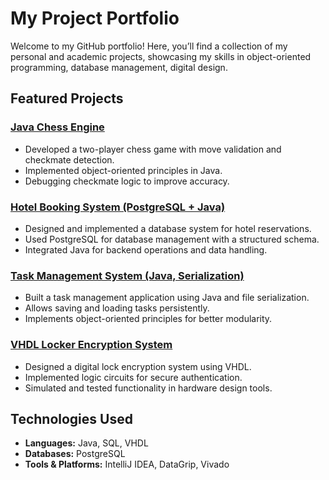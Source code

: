 # My Project Portfolio

Welcome to my GitHub portfolio! Here, you’ll find a collection of my personal and academic projects, showcasing my skills in object-oriented programming, database management, digital design.

## Featured Projects

### [Java Chess Engine](https://github.com/larisa229/chess-engine)
- Developed a two-player chess game with move validation and checkmate detection.
- Implemented object-oriented principles in Java.
- Debugging checkmate logic to improve accuracy.

### [Hotel Booking System (PostgreSQL + Java)](https://github.com/yourusername/hotel-booking-system)
- Designed and implemented a database system for hotel reservations.
- Used PostgreSQL for database management with a structured schema.
- Integrated Java for backend operations and data handling.

### [Task Management System (Java, Serialization)](https://github.com/larisa229/task-management)
- Built a task management application using Java and file serialization.
- Allows saving and loading tasks persistently.
- Implements object-oriented principles for better modularity.

### [VHDL Locker Encryption System](https://github.com/larisa229/Locker-Encryption-VHDL.git)
- Designed a digital lock encryption system using VHDL.
- Implemented logic circuits for secure authentication.
- Simulated and tested functionality in hardware design tools.

## Technologies Used
- **Languages:** Java, SQL, VHDL
- **Databases:** PostgreSQL
- **Tools & Platforms:** IntelliJ IDEA, DataGrip, Vivado
